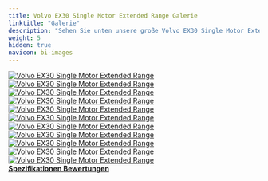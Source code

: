 ```yaml
---
title: Volvo EX30 Single Motor Extended Range Galerie
linktitle: "Galerie"
description: "Sehen Sie unten unsere große Volvo EX30 Single Motor Extended Range Bildergalerie. Klicken Sie auf die Bilder für hochauflösende Versionen."
weight: 5
hidden: true
navicon: bi-images
---
```

<!-- markdownlint-disable MD033 -->
<div class="row" id ="my-gallery">
	<div class="pswp-grid-item col-6 col-md-4">
		<a href="https://media.evkx.net/multimedia/models/volvo/ex30/ex30_single_motor_extended_range/exterior_1.jpg"
data-pswp-src="https://media.evkx.net/multimedia/models/volvo/ex30/ex30_single_motor_extended_range/exterior_1.jpg"
data-pswp-width="3000"
data-pswp-height="2250" 
target="_blank">
			<img src="https://media.evkx.net/multimedia/models/volvo/ex30/ex30_single_motor_extended_range/exterior_1_xst.jpg" alt="Volvo EX30 Single Motor Extended Range" class="img-fluid " />
		</a>
	</div>
	<div class="pswp-grid-item col-6 col-md-4">
		<a href="https://media.evkx.net/multimedia/models/volvo/ex30/ex30_single_motor_extended_range/headlights_1.jpg"
data-pswp-src="https://media.evkx.net/multimedia/models/volvo/ex30/ex30_single_motor_extended_range/headlights_1.jpg"
data-pswp-width="3000"
data-pswp-height="2250" 
target="_blank">
			<img src="https://media.evkx.net/multimedia/models/volvo/ex30/ex30_single_motor_extended_range/headlights_1_xst.jpg" alt="Volvo EX30 Single Motor Extended Range" class="img-fluid " />
		</a>
	</div>
	<div class="pswp-grid-item col-6 col-md-4">
		<a href="https://media.evkx.net/multimedia/models/volvo/ex30/ex30_single_motor_extended_range/interior_1.jpg"
data-pswp-src="https://media.evkx.net/multimedia/models/volvo/ex30/ex30_single_motor_extended_range/interior_1.jpg"
data-pswp-width="3000"
data-pswp-height="2250" 
target="_blank">
			<img src="https://media.evkx.net/multimedia/models/volvo/ex30/ex30_single_motor_extended_range/interior_1_xst.jpg" alt="Volvo EX30 Single Motor Extended Range" class="img-fluid " />
		</a>
	</div>
	<div class="pswp-grid-item col-6 col-md-4">
		<a href="https://media.evkx.net/multimedia/models/volvo/ex30/ex30_single_motor_extended_range/interior_2.jpg"
data-pswp-src="https://media.evkx.net/multimedia/models/volvo/ex30/ex30_single_motor_extended_range/interior_2.jpg"
data-pswp-width="3000"
data-pswp-height="2250" 
target="_blank">
			<img src="https://media.evkx.net/multimedia/models/volvo/ex30/ex30_single_motor_extended_range/interior_2_xst.jpg" alt="Volvo EX30 Single Motor Extended Range" class="img-fluid " />
		</a>
	</div>
	<div class="pswp-grid-item col-6 col-md-4">
		<a href="https://media.evkx.net/multimedia/models/volvo/ex30/ex30_single_motor_extended_range/interior_3.jpg"
data-pswp-src="https://media.evkx.net/multimedia/models/volvo/ex30/ex30_single_motor_extended_range/interior_3.jpg"
data-pswp-width="3000"
data-pswp-height="2250" 
target="_blank">
			<img src="https://media.evkx.net/multimedia/models/volvo/ex30/ex30_single_motor_extended_range/interior_3_xst.jpg" alt="Volvo EX30 Single Motor Extended Range" class="img-fluid " />
		</a>
	</div>
	<div class="pswp-grid-item col-6 col-md-4">
		<a href="https://media.evkx.net/multimedia/models/volvo/ex30/ex30_single_motor_extended_range/main_1.jpg"
data-pswp-src="https://media.evkx.net/multimedia/models/volvo/ex30/ex30_single_motor_extended_range/main_1.jpg"
data-pswp-width="3000"
data-pswp-height="2250" 
target="_blank">
			<img src="https://media.evkx.net/multimedia/models/volvo/ex30/ex30_single_motor_extended_range/main_1_xst.jpg" alt="Volvo EX30 Single Motor Extended Range" class="img-fluid " />
		</a>
	</div>
	<div class="pswp-grid-item col-6 col-md-4">
		<a href="https://media.evkx.net/multimedia/models/volvo/ex30/ex30_single_motor_extended_range/screens_1.jpg"
data-pswp-src="https://media.evkx.net/multimedia/models/volvo/ex30/ex30_single_motor_extended_range/screens_1.jpg"
data-pswp-width="3000"
data-pswp-height="2776" 
target="_blank">
			<img src="https://media.evkx.net/multimedia/models/volvo/ex30/ex30_single_motor_extended_range/screens_1_xst.jpg" alt="Volvo EX30 Single Motor Extended Range" class="img-fluid " />
		</a>
	</div>
	<div class="pswp-grid-item col-6 col-md-4">
		<a href="https://media.evkx.net/multimedia/models/volvo/ex30/ex30_single_motor_extended_range/screens_2.jpg"
data-pswp-src="https://media.evkx.net/multimedia/models/volvo/ex30/ex30_single_motor_extended_range/screens_2.jpg"
data-pswp-width="3000"
data-pswp-height="2250" 
target="_blank">
			<img src="https://media.evkx.net/multimedia/models/volvo/ex30/ex30_single_motor_extended_range/screens_2_xst.jpg" alt="Volvo EX30 Single Motor Extended Range" class="img-fluid " />
		</a>
	</div>
	<div class="pswp-grid-item col-6 col-md-4">
		<a href="https://media.evkx.net/multimedia/models/volvo/ex30/ex30_single_motor_extended_range/screens_3.jpg"
data-pswp-src="https://media.evkx.net/multimedia/models/volvo/ex30/ex30_single_motor_extended_range/screens_3.jpg"
data-pswp-width="3000"
data-pswp-height="2250" 
target="_blank">
			<img src="https://media.evkx.net/multimedia/models/volvo/ex30/ex30_single_motor_extended_range/screens_3_xst.jpg" alt="Volvo EX30 Single Motor Extended Range" class="img-fluid " />
		</a>
	</div>
	<div class="pswp-grid-item col-6 col-md-4">
		<a href="https://media.evkx.net/multimedia/models/volvo/ex30/ex30_single_motor_extended_range/secondrowseats_1.jpg"
data-pswp-src="https://media.evkx.net/multimedia/models/volvo/ex30/ex30_single_motor_extended_range/secondrowseats_1.jpg"
data-pswp-width="3000"
data-pswp-height="2250" 
target="_blank">
			<img src="https://media.evkx.net/multimedia/models/volvo/ex30/ex30_single_motor_extended_range/secondrowseats_1_xst.jpg" alt="Volvo EX30 Single Motor Extended Range" class="img-fluid " />
		</a>
	</div>
	<div class="pswp-grid-item col-6 col-md-4">
		<a href="https://media.evkx.net/multimedia/models/volvo/ex30/ex30_single_motor_extended_range/trunk_1.jpg"
data-pswp-src="https://media.evkx.net/multimedia/models/volvo/ex30/ex30_single_motor_extended_range/trunk_1.jpg"
data-pswp-width="3000"
data-pswp-height="2251" 
target="_blank">
			<img src="https://media.evkx.net/multimedia/models/volvo/ex30/ex30_single_motor_extended_range/trunk_1_xst.jpg" alt="Volvo EX30 Single Motor Extended Range" class="img-fluid " />
		</a>
	</div>
</div>
<script type="module">
  import PhotoSwipeLightbox from '/js/photoswipe-lightbox.esm.js';
    const lightbox = new PhotoSwipeLightbox({
       gallery: '#my-gallery',
        children: 'a',
        pswpModule: () => import('/js/photoswipe.esm.js')
    });
lightbox.init();
</script>
<div class="mt-3 mb-3">
<a href="../specifications/" class="text-decoration-none text-black">
<strong><i class="bi-arrow-left"></i> Spezifikationen </strong>
</a>
<a href="../reviews/" class="text-decoration-none text-black float-end">
<strong>Bewertungen <i class="bi-arrow-right"></i></strong>
</a>
</div>
